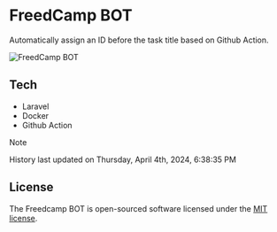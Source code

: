 # FreedCamp BOT

Automatically assign an ID before the task title based on Github Action.

![FreedCamp BOT](https://repository-images.githubusercontent.com/737932867/7d34798b-2680-471c-b089-a78a718d3d6a)

## Tech

- Laravel
- Docker
- Github Action

> [!NOTE]  
> History last updated on Thursday, April 4th, 2024, 6:38:35 PM

## License

The Freedcamp BOT is open-sourced software licensed under the [MIT license](https://opensource.org/licenses/MIT).
